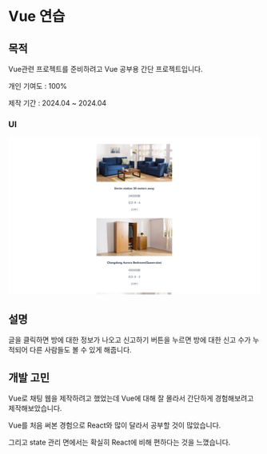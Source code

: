 # Vue 연습

## 목적

Vue관련 프로젝트를 준비하려고 Vue 공부용 간단 프로젝트입니다.

개인 기여도 : 100%

제작 기간 : 2024.04 ~ 2024.04

### UI
<img src="https://raw.githubusercontent.com/seungwoo505/VuePractice/main/mainScreen.png"/>

## 설명

글을 클릭하면 방에 대한 정보가 나오고 신고하기 버튼을 누르면 방에 대한 신고 수가 누적되어 다른 사람들도 볼 수 있게 해줍니다.

## 개발 고민

Vue로 채팅 웹을 제작하려고 했었는데 Vue에 대해 잘 몰라서 간단하게 경험해보려고 제작해보았습니다.

Vue를 처음 써본 경험으로 React와 많이 달라서 공부할 것이 많았습니다.

그리고 state 관리 면에서는 확실히 React에 비해 편하다는 것을 느꼈습니다.
